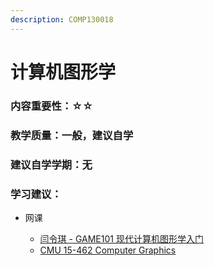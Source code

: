 ```yaml
---
description: COMP130018
---
```


# 计算机图形学

### 内容重要性：☆☆

### 教学质量：一般，建议自学

### 建议自学学期：无

### 学习建议：

*   网课

    * [闫令琪 - GAME101 现代计算机图形学入门](https://csdiy.wiki/%E8%AE%A1%E7%AE%97%E6%9C%BA%E5%9B%BE%E5%BD%A2%E5%AD%A6/GAMES101/)
    * [CMU 15-462 Computer Graphics](https://csdiy.wiki/%E8%AE%A1%E7%AE%97%E6%9C%BA%E5%9B%BE%E5%BD%A2%E5%AD%A6/15462/#\_1)

